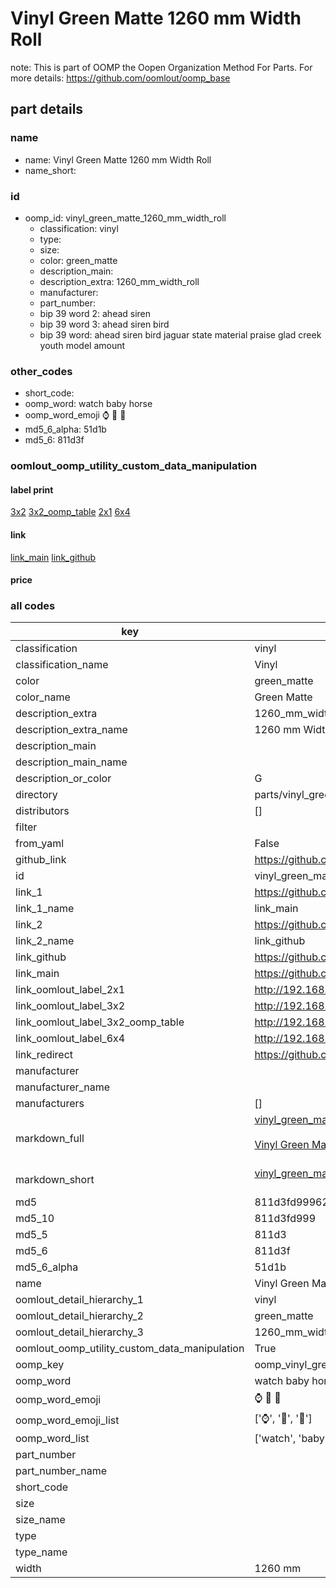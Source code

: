 # Vinyl Green Matte 1260 mm Width Roll  

note: This is part of OOMP the Oopen Organization Method For Parts. For more details: https://github.com/oomlout/oomp_base

##  part details
  







### name
* name: Vinyl Green Matte 1260 mm Width Roll
* name_short: 
### id
* oomp_id: vinyl_green_matte_1260_mm_width_roll
  * classification: vinyl
  * type: 
  * size: 
  * color: green_matte
  * description_main: 
  * description_extra: 1260_mm_width_roll
  * manufacturer: 
  * part_number: 
  * bip 39 word 2: ahead siren
  * bip 39 word 3: ahead siren bird
  * bip 39 word: ahead siren bird jaguar state material praise glad creek youth model amount

### other_codes
* short_code: 
* oomp_word: watch baby horse
* oomp_word_emoji :watch: :baby: :horse:
* md5_6_alpha: 51d1b
* md5_6: 811d3f






### oomlout_oomp_utility_custom_data_manipulation
#### label print
[3x2](http://192.168.1.245:1112/?label=oomp%2051d1b)
[3x2_oomp_table](http://192.168.1.108:1112/?label=oomp%2051d1b)
[2x1](http://192.168.1.242:1112/?label=oomp%2051d1b)
[6x4](http://192.168.1.55:1112/?label=oomp%2051d1b)    

#### link

[link_main](https://github.com/oomlout/oomlout_oomp_version_1_messy/tree/main/parts/vinyl_green_matte_1260_mm_width_roll) [link_github](https://github.com/oomlout/oomlout_oomp_version_1_messy/tree/main/parts/vinyl_green_matte_1260_mm_width_roll)                             

#### price







### all codes 
| key | value |  
| --- | --- |  
| classification | vinyl |  
| classification_name | Vinyl |  
| color | green_matte |  
| color_name | Green Matte |  
| description_extra | 1260_mm_width_roll |  
| description_extra_name | 1260 mm Width Roll |  
| description_main |  |  
| description_main_name |  |  
| description_or_color | G  |  
| directory | parts/vinyl_green_matte_1260_mm_width_roll |  
| distributors | [] |  
| filter |  |  
| from_yaml | False |  
| github_link | https://github.com/oomlout/oomlout_oomp_part_src/tree/main/parts/vinyl_green_matte_1260_mm_width_roll |  
| id | vinyl_green_matte_1260_mm_width_roll |  
| link_1 | https://github.com/oomlout/oomlout_oomp_version_1_messy/tree/main/parts/vinyl_green_matte_1260_mm_width_roll |  
| link_1_name | link_main |  
| link_2 | https://github.com/oomlout/oomlout_oomp_version_1_messy/tree/main/parts/vinyl_green_matte_1260_mm_width_roll |  
| link_2_name | link_github |  
| link_github | https://github.com/oomlout/oomlout_oomp_version_1_messy/tree/main/parts/vinyl_green_matte_1260_mm_width_roll |  
| link_main | https://github.com/oomlout/oomlout_oomp_version_1_messy/tree/main/parts/vinyl_green_matte_1260_mm_width_roll |  
| link_oomlout_label_2x1 | http://192.168.1.242:1112/?label=oomp%2051d1b |  
| link_oomlout_label_3x2 | http://192.168.1.245:1112/?label=oomp%2051d1b |  
| link_oomlout_label_3x2_oomp_table | http://192.168.1.108:1112/?label=oomp%2051d1b |  
| link_oomlout_label_6x4 | http://192.168.1.55:1112/?label=oomp%2051d1b |  
| link_redirect | https://github.com/oomlout/oomlout_oomp_version_1_messy/tree/main/parts/vinyl_green_matte_1260_mm_width_roll |  
| manufacturer |  |  
| manufacturer_name |  |  
| manufacturers | [] |  
| markdown_full | [vinyl_green_matte_1260_mm_width_roll](none)<br>[](none)<br>[Vinyl Green Matte 1260 Mm Width Roll](none)<br><br> |  
| markdown_short | [vinyl_green_matte_1260_mm_width_roll](none)<br><br> |  
| md5 | 811d3fd99962953223ea67722d325829 |  
| md5_10 | 811d3fd999 |  
| md5_5 | 811d3 |  
| md5_6 | 811d3f |  
| md5_6_alpha | 51d1b |  
| name | Vinyl Green Matte 1260 mm Width Roll |  
| oomlout_detail_hierarchy_1 | vinyl |  
| oomlout_detail_hierarchy_2 | green_matte |  
| oomlout_detail_hierarchy_3 | 1260_mm_width |  
| oomlout_oomp_utility_custom_data_manipulation | True |  
| oomp_key | oomp_vinyl_green_matte_1260_mm_width_roll |  
| oomp_word | watch baby horse |  
| oomp_word_emoji | :watch: :baby: :horse: |  
| oomp_word_emoji_list | [':watch:', ':baby:', ':horse:'] |  
| oomp_word_list | ['watch', 'baby', 'horse'] |  
| part_number |  |  
| part_number_name |  |  
| short_code |  |  
| size |  |  
| size_name |  |  
| type |  |  
| type_name |  |  
| width | 1260 mm |  
